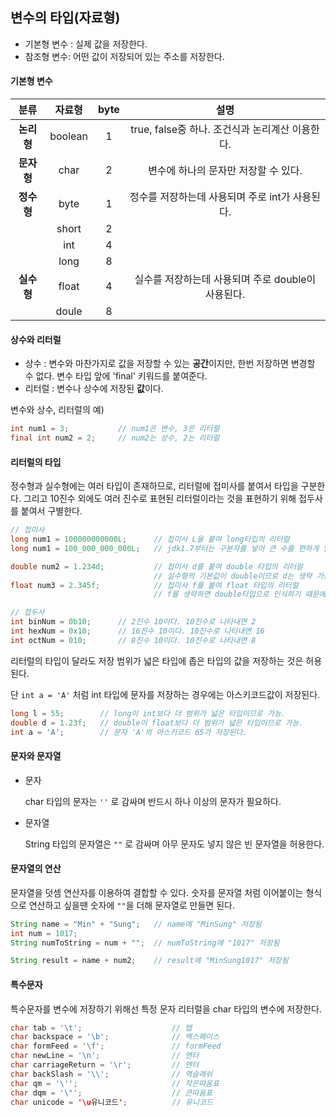 ## 변수의 타입(자료형)

- 기본형 변수 : 실제 값을 저장한다.
- 참조형 변수: 어떤 값이 저장되어 있는 주소를 저장한다.

#### 기본형 변수

|    분류    | 자료형  | byte |                        설명                        |
| :--------: | :-----: | :--: | :------------------------------------------------: |
| **논리형** | boolean |  1   |  true, false중 하나. 조건식과 논리계산 이용한다.   |
| **문자형** |  char   |  2   |        변수에 하나의 문자만 저장할 수 있다.        |
| **정수형** |  byte   |  1   |  정수를 저장하는데 사용되며 주로 int가 사용된다.   |
|            |  short  |  2   |                                                    |
|            |   int   |  4   |                                                    |
|            |  long   |  8   |                                                    |
| **실수형** |  float  |  4   | 실수를 저장하는데 사용되며 주로 double이 사용된다. |
|            |  doule  |  8   |                                                    |

#### 상수와 리터럴

- 상수 : 변수와 마찬가지로 값을 저장할 수 있는 **공간**이지만, 한번 저장하면 변경할 수 없다. 변수 타입 앞에 'final' 키워드를 붙여준다.
- 리터럴 :  변수나 상수에 저장된 **값**이다.

변수와 상수, 리터럴의 예)

````java
int num1 = 3;		 	// num1은 변수, 3은 리터럴
final int num2 = 2;		// num2는 상수, 2는 리터럴
````

#### 리터럴의 타입

정수형과 실수형에는 여러 타입이 존재하므로, 리터럴에 접미사를 붙여서 타입을 구분한다. 그리고 10진수 외에도 여러 진수로 표현된 리터럴이라는 것을 표현하기 위해 접두사를 붙여서 구별한다.

````java
// 접미사
long num1 = 100000000000L;		// 접미사 L을 붙여 long타입의 리터럴
long num1 = 100_000_000_000L;	// jdk1.7부터는 구분자를 넣어 큰 수를 편하게 읽을 수 있다.

double num2 = 1.234d;			// 접미사 d를 붙여 double 타입의 리터럴
								// 실수형의 기본값이 double이므로 d는 생략 가능하다.
float num3 = 2.345f;			// 접미사 f를 붙여 float 타입의 리터럴
								// f를 생략하면 double타입으로 인식하기 때문에 생략 불가능하다.

// 접두사
int binNum = 0b10;		// 2진수 10이다. 10진수로 나타내면 2
int hexNum = 0x10;		// 16진수 10이다. 10진수로 나타내면 16
int octNum = 010;		// 8진수 10이다. 10진수로 나타내면 8
````

리터럴의 타입이 달라도 저장 범위가 넓은 타입에 좁은 타입의 값을 저장하는 것은 허용된다.

단 `int a = 'A'` 처럼 int 타입에 문자를 저장하는 경우에는 아스키코드값이 저장된다.

````java
long l = 55;		// long이 int보다 더 범위가 넓은 타입이므로 가능.
double d = 1.23f;	// double이 float보다 더 범위가 넓은 타입이므로 가능.
int a = 'A';		// 문자 'A'의 아스키코드 65가 저장된다.
````

#### 문자와 문자열

- 문자

  char 타입의 문자는 `''` 로 감싸며 반드시 하나 이상의 문자가 필요하다.

- 문자열

  String 타입의 문자열은 `""` 로 감싸며 아무 문자도 넣지 않은 빈 문자열을 허용한다.

#### 문자열의 연산

문자열을 덧셈 연산자를 이용하여 결합할 수 있다. 숫자를 문자열 처럼 이어붙이는 형식으로 연산하고 싶을땐 숫자에 `""`을 더해 문자열로 만들면 된다.

````java
String name = "Min" + "Sung";	// name에 "MinSung" 저장됨
int num = 1017;
String numToString = num + "";	// numToString에 "1017" 저장됨

String result = name + num2;	// result에 "MinSung1017" 저장됨
````

#### 특수문자

특수문자를 변수에 저장하기 위해선 특정 문자 리터럴을 char 타입의 변수에 저장한다.

````java
char tab = '\t';					// 탭
char backspace = '\b';				// 백스페이스
char formFeed = '\f';				// formFeed
char newLine = '\n';				// 엔터
char carriageReturn = '\r';			// 엔터
char backSlash = '\\';				// 역슬래쉬
char qm = '\'';						// 작은따옴표
char dqm = '\"';					// 큰따옴표
char unicode = '\u유니코드';		  // 유니코드	 		 	
````



